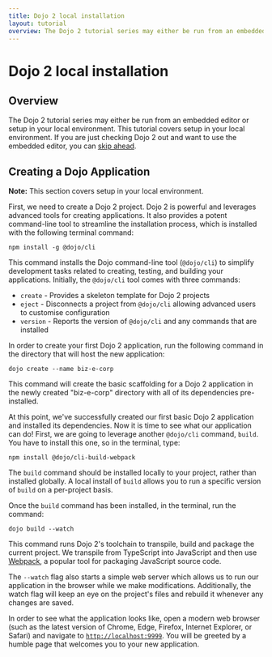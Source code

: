 ```yaml
---
title: Dojo 2 local installation
layout: tutorial
overview: The Dojo 2 tutorial series may either be run from an embedded editor or setup in your local environment. This tutorial covers setup in your local environment. If you are just checking Dojo 2 out and want to use the embedded editor, you can skip ahead.
---
```


# Dojo 2 local installation

## Overview
The Dojo 2 tutorial series may either be run from an embedded editor or setup in your local environment. This tutorial covers setup in your local environment. If you are just checking Dojo 2 out and want to use the embedded editor, you can [skip ahead](../001_static_content).

## Creating a Dojo Application
**Note:** This section covers setup in your local environment.

First, we need to create a Dojo 2 project. Dojo 2 is powerful and leverages advanced tools for creating applications. It also provides a potent command-line tool to streamline the installation process, which is installed with the following terminal command:

`npm install -g @dojo/cli`

This command installs the Dojo command-line tool (`@dojo/cli`) to simplify development tasks related to creating, testing, and building your applications. Initially, the `@dojo/cli` tool comes with three commands:
* `create` - Provides a skeleton template for Dojo 2 projects
* `eject` - Disconnects a project from `@dojo/cli` allowing advanced users to customise configuration
* `version` - Reports the version of `@dojo/cli` and any commands that are installed

In order to create your first Dojo 2 application, run the following command in the directory that will host the new application:

`dojo create --name biz-e-corp`

This command will create the basic scaffolding for a Dojo 2 application in the newly created "biz-e-corp" directory with all of its dependencies pre-installed.

At this point, we've successfully created our first basic Dojo 2 application and installed its dependencies. Now it is time to see what our application can do! First, we are going to leverage another `@dojo/cli` command, `build`. You have to install this one, so in the terminal, type:

`npm install @dojo/cli-build-webpack`

The `build` command should be installed locally to your project, rather than installed globally. A local install of `build` allows you to run a specific version of `build` on a per-project basis.

Once the `build` command has been installed, in the terminal, run the command:

`dojo build --watch`

This command runs Dojo 2's toolchain to transpile, build and package the current project. We transpile from TypeScript into JavaScript and then use [Webpack](https://webpack.github.io/), a popular tool for packaging JavaScript source code.

The `--watch` flag also starts a simple web server which allows us to run our application in the browser while we make modifications. Additionally, the watch flag will keep an eye on the project's files and rebuild it whenever any changes are saved.

In order to see what the application looks like, open a modern web browser (such as the latest version of Chrome, Edge, Firefox, Internet Explorer, or Safari) and navigate to [`http://localhost:9999`](http://localhost:9999). You will be greeted by a humble page that welcomes you to your new application.
